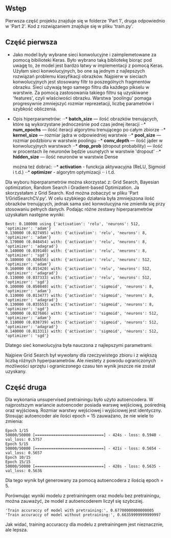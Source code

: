 ## Wstęp

Pierwsza część projektu znajduje się w folderze 'Part 1', druga odpowiednio w 'Part 2'. Kod z rozwiązaniem znajduje się w pliku 'train.py'.

## Część pierwsza

- Jako model były wybrane sieci konwolucyjne i zaimplemetowane za pomocą bibilioteki Keras.
Było wybrano taką bibliotekę biorąc pod uwagę to, że model jest bardzo łatwy w implementacji z pomocą Keras.
Użyłam sieci konwolucyjnych, bo one są jednym z najlepszych rozwiązań problemu klasyfikacji obrazków.
Najpierw w sieciach konwolucyjnych jest stosowany filtr to poszególnych fragmentów obrazku. Sieci używają tego samego filtru dla każdego pikselu w warstwie. Za pomocą zastosowania takiego filtru są uzyskiwane 'features', czyli wlaściwości obrazku. Warstwa 'poolingu' pomaga progresywnie zmniejszyć rozmiar reprezetacji, liczbę parametrów i szybkość obliczenia. 

- Opis hiperparametrów:
	⋅⋅* **batch_size** — ilość obrazków trenujących, które są wykorzystane jednocześnie pod czas jednej iteracji
	⋅⋅* **num_epochs** — ilość iteracji algorytmu trenującego po całym zbiorze
	⋅⋅* **kernel_size** — rozmiar jądra w odpowiedniej warstwie
	⋅⋅* **pool_size** — rozmiar podzbioru w warstwie poolingu
	⋅⋅* **сonv_depth** — ilość jąder w konwolucyjnych warstwach 
	⋅⋅* **drop_prob** (dropout probability) — ilość w procentach ile neuronów będzie usunętych w warstwie 'dropout' 
	⋅⋅* **hidden_size** — ilość neuronów w warstwie Dense

	można też dobrać:
	⋅⋅* **activation** - funckcja aktywacyjna (ReLU, Sigmoid i t.d.)
	⋅⋅* **optimizer** - algorytm optymizacji 
	⋅⋅ i t.d.

Dla wyboru hiperparametrów można skorzystać z: Grid Search, Bayesian optimization, Random Search i Gradient-based Optimization.
Ja skorzystałam z Grid Search. Kod można zobaczyć w pliku 'Part 1/GridSearchCV.py'. W celu szybkiego działania była zmniejszona ilość obrazków trenujących, jednak sama sieć konwolucyjna nie zmieniła się przy stosowaniu pełnych danych.
Podając różne zestawy hiperparametrów uzyskałam następne wyniki:
```
Best: 0.180000 using {'activation': 'relu', 'neurons': 512, 'optimizer': 'adam'}
0.130000 (0.027495) with: {'activation': 'relu', 'neurons': 8, 'optimizer': 'adam'}
0.170000 (0.048454) with: {'activation': 'relu', 'neurons': 8, 'optimizer': 'adagrad'}
0.140000 (0.039140) with: {'activation': 'relu', 'neurons': 8, 'optimizer': 'sgd'}
0.180000 (0.026656) with: {'activation': 'relu', 'neurons': 512, 'optimizer': 'adam'}
0.160000 (0.015420) with: {'activation': 'relu', 'neurons': 512, 'optimizer': 'adagrad'}
0.110000 (0.037333) with: {'activation': 'relu', 'neurons': 512, 'optimizer': 'sgd'}
0.100000 (0.050840) with: {'activation': 'sigmoid', 'neurons': 8, 'optimizer': 'adam'}
0.110000 (0.013477) with: {'activation': 'sigmoid', 'neurons': 8, 'optimizer': 'adagrad'}
0.130000 (0.035553) with: {'activation': 'sigmoid', 'neurons': 8, 'optimizer': 'sgd'}
0.100000 (0.027686) with: {'activation': 'sigmoid', 'neurons': 512, 'optimizer': 'adam'}
0.110000 (0.038739) with: {'activation': 'sigmoid', 'neurons': 512, 'optimizer': 'adagrad'}
0.140000 (0.013311) with: {'activation': 'sigmoid', 'neurons': 512, 'optimizer': 'sgd'}
```
Dlatego sieć konwolucyjna była nauczona z najlepszymi parametrami.

Najpiew Grid Search był wywołany dla rzeczywistego zbioru i z większą liczbą różnych hyperparametrów. Ale niestety z powodu ograniczonych możliwości sprzętu i ograniczonego czasu ten wynik jeszcze nie został uzyskany. 

## Część druga

Dla wykonania unsupervised pretrainingu było użyto autoencodera. W najprostszym wariancie autoencoder posiada warswę wejściową, pośrednią oraz wyjściową. Rozmiar warstwy wejściowej i wyjściowej jest identyczny. Stosując autoencoder ale ilości epoch = 15 zauważano, że nie wiele to zmienia:
```
Epoch 1/15
50000/50000 [==============================] - 424s - loss: 0.5940 - val_loss: 0.5757
Epoch 5/15
50000/50000 [==============================] - 421s - loss: 0.5654 - val_loss: 0.5657
Epoch 10/15
Epoch 15/15
50000/50000 [==============================] - 428s - loss: 0.5635 - val_loss: 0.5636
```
Dla tego wynik był generowany za pomocą autoencodera z ilością epoch = 5. 

Porównując wyniki modelu z pretrainingem oraz modelu bez pretrainingu, można zauważyć, że model z autoencoderem liczył się szybcziej. 

```
'Train accuraccy of model with pretraining:', 0.67700000000000005
'Train accuraccy of model without pretraining:', 0.66359999999999997
```
Jak widać, training accuraccy dla modelu z pretrainingem jest nieznacznie, ale lepsza. 
